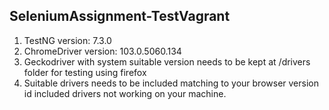 ## SeleniumAssignment-TestVagrant
1. TestNG version: 7.3.0
2. ChromeDriver version: 103.0.5060.134
3. Geckodriver with system suitable version needs to be kept at /drivers folder for testing using firefox
4. Suitable drivers needs to be included matching to your browser version id included drivers not working on your machine.
